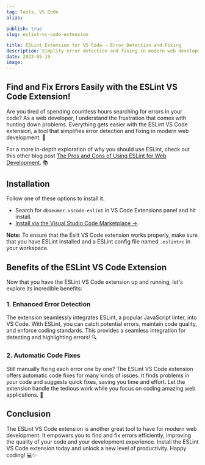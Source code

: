 ```yaml
---
tag: Tools, VS Code
alias:

publish: true
slug: eslint-vs-code-extension

title: ESLint Extension for VS Code - Error Detection and Fixing
description: Simplify error detection and fixing in modern web development with the ESLint VS Code extension. Find out how it enhances code quality and saves you time. 🚀
date: 2023-05-19
image:
---
```


## Find and Fix Errors Easily with the ESLint VS Code Extension!

Are you tired of spending countless hours searching for errors in your code? As a web developer, I understand the frustration that comes with hunting down problems. Everything gets easier with the ESLint VS Code extension, a tool that simplifies error detection and fixing in modern web development. 🚀

For a more in-depth exploration of why you should use ESLint, check out this other blog post [The Pros and Cons of Using ESLint for Web Development](https://www.franciscomoretti.com/blog/the-pros-and-cons-of-using-eslint). 📚

## Installation
Follow one of these options to install it. 
-  Search for `dbaeumer.vscode-eslint` in VS Code Extensions panel and hit install.
- [Install via the Visual Studio Code Marketplace →](https://marketplace.visualstudio.com/items?itemName=dbaeumer.vscode-eslint).

**Note:** To ensure that the Eslit VS Code extension works properly, make sure that you have ESLint installed and a ESLint config file named `.eslintrc` in your workspace.

## Benefits of the ESLint VS Code Extension

Now that you have the ESLint VS Code extension up and running, let's explore its incredible benefits:

### 1. Enhanced Error Detection

The extension seamlessly integrates ESLint, a popular JavaScript linter, into VS Code. With ESLint, you can catch potential errors, maintain code quality, and enforce coding standards. This provides a seamless integration for detecting and highlighting errors! 🔍

### 2. Automatic Code Fixes

Still manually fixing each error one by one? The ESLint VS Code extension offers automatic code fixes for many kinds of issues. It finds problems in your code and suggests quick fixes, saving you time and effort. Let the extension handle the tedious work while you focus on coding amazing web applications. 💪

## Conclusion

The ESLint VS Code extension is another great tool to have for modern web development. It empowers you to find and fix errors efficiently, improving the quality of your code and your development experience. Install the ESLint VS Code extension today and unlock a new level of productivity. Happy coding! 💻✨